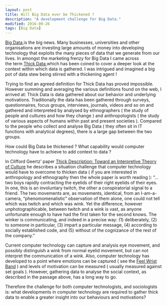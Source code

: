 ```yaml
---
layout: post
title: Will Big Data ever be Thickened ?
description: "A development challenge for Big Data."
modified: 2016-09-26
tags: [Big Data]
---
```


<a href="https://en.wikipedia.org/wiki/Big_data" >Big Data </a> is the big news. Many businesses, universities and other organisations are investing large amounts of money into developing technology that exploits the many pieces of data that
we generate from our lives. In amongst the marketing frenzy for Big Data I came across  
the term
<a href="https://www.brandwatch.com/2014/04/what-is-thick-data-and-why-should-you-use-it/">
Thick Data </a> which has been coined to cover a deeper look at the context within which data is gathered.  I was intrigued and imagined a big pot of data stew being stirred with a thickening agent !

Trying to find an agreed definition for Thick Data has proved impossible. However summing and averaging the various definitions found on the web, I arrived at: Thick Data is data gathered about our behavior and underlying motivations. Traditionally the data has been gathered through surveys, questionnaires,
focus groups, interviews, journals, videos and so on and gathered and interpreted by analysed by ethnographers ( the study of people and cultures and how they change ) and anthropologists ( the study of various aspects of humans within past and present societies ). Compared to the people who collect and analyse Big Data ( they often sit in IT functions with analytical degrees), there is a large gap between the two groups.

How could Big Data be thickened ? What capability would computer technology have to achieve
to add context to data ?

In Clifford Geertz’ paper
<a href="http://philpapers.org/archive/GEETTD.pdf" >
Thick Description: Toward an Interpretive Theory of Culture</a>
he describes a situation challenge that computer technology would have to overcome to thicken data ( if you are interested in anthropology and ethnography then the whole paper is worth reading ):
“… two boys rapidly contracting the eyelids of their right eyelids of their eyes. In one,
this is an involuntary twitch, the other a conspiratorial signal to a friend. The two movements
are, as movements, identical, from an I-am-a-camera, “phenomomenalistic” observation of them alone, one could not tell which was twitch and which was wink. Yet the difference, however
unphotographicable, between twitch and a wink is vast, as anyone unfortunate enough to have had
the first taken for the second knows. The winker is communicating, and indeed in a precise way:
(1) deliberately, (2) to someone in particular, (3) impart a particular message, (4) according
to socially established code, and (5) without of the cognizance of the rest of the company.”  

Current computer technology can capture and analysis eye movement, and possibly distinguish a wink from normal eyelid movement, but can not interpret the communication of a wink. Also, computer technology has developed to a point where emotions
can be captured ( see the
<a href="http://www.myfeel.co/">Feel Wrist Band</a> ) and levels of motivation
can be measured ( usually measured against set goals ). However, gathering data to analyse the social context, as described in the passage above, has a long way to go.

Therefore the challenge for both computer technologists, and sociologists is: what developments
in computer technology are required to gather thick data to enable a greater insight into our
behaviours and motivations?

